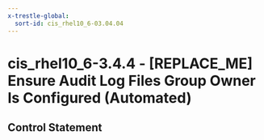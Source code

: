 ```yaml
---
x-trestle-global:
  sort-id: cis_rhel10_6-03.04.04
---
```


# cis_rhel10_6-3.4.4 - \[REPLACE_ME\] Ensure Audit Log Files Group Owner Is Configured (Automated)

## Control Statement
